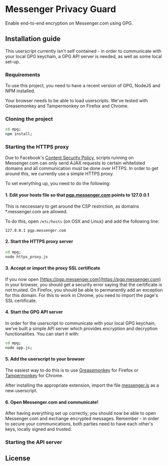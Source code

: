 Messenger Privacy Guard
=======================

Enable end-to-end encryption on Messenger.com using GPG.

Installation guide
------------------

This userscript currently isn't self contained - in order to communicate with your local GPG keychain, a GPG API server is needed, as well as some local set-up.

### Requirements

To use this project, you need to have a recent version of GPG, NodeJS and NPM installed.

Your browser needs to be able to load userscripts. We've tested with Greasemonkey and Tampermonkey on Firefox and Chrome.

### Cloning the project

```sh
cd mpg;
npm install;
```

### Starting the HTTPS proxy

Due to Facebook's [Content Security Policy](https://en.wikipedia.org/wiki/Content_Security_Policy), scripts running on Messenger.com can only send AJAX requests to certain whitelisted domains and all communication must be done over HTTPS. In order to get around this, we currently use a simple HTTPS proxy.

To set everything up, you need to do the following:

#### 1. Edit your hosts file so that [pgp.messenger.com](pgp.messenger.com) points to 127.0.0.1

This is neccessary to get around the CSP restriction, as domains \*.messenger.com are allowed.

To do this, open `/etc/hosts` (on OSX and Linux) and add the following line:

`127.0.0.1 pgp.messenger.com`

#### 2. Start the HTTPS proxy server

```sh
cd mpg;
node https_proxy.js
```

#### 3. Accept or import the proxy SSL certificate

If you now open [https://pgp.messenger.com](https://pgp.messenger.com) in your browser, you should get a security error saying that the certificate is not trusted. On Firefox, you should be able to permanently add an exception for this domain. For this to work in Chrome, you need to import the page's SSL certificate.

#### 4. Start the GPG API server

In order for the userscript to communicate with your local GPG keychain, we've built a simple API server which provides encryption and decryption functionalities. You can start it with:

```sh
cd mpg;
node app.js;
```

#### 5. Add the userscript to your browser

The easiest way to do this is to use [Greasemonkey](https://addons.mozilla.org/en-US/firefox/addon/greasemonkey/) for Firefox or [Tampermonkey](https://chrome.google.com/webstore/detail/tampermonkey/dhdgffkkebhmkfjojejmpbldmpobfkfo) for Chrome.

After installing the appropriate extension, import the file [messenger.js](messenger.js) as a new userscript.

#### 6. Open Messenger.com and communicate!

After having everything set up correctly, you should now be able to open Messenger.com and exchange encrypted messages. Remember - in order to secure your communications, both parties need to have each other's keys, locally signed and trusted.

### Starting the API server

License
-------
